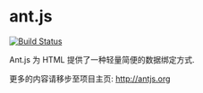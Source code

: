 ant.js
======

[![Build Status](https://travis-ci.org/antjs/ant.js.png?branch=master)](https://travis-ci.org/antjs/ant.js)

Ant.js 为 HTML 提供了一种轻量简便的数据绑定方式.

更多的内容请移步至项目主页: http://antjs.org
